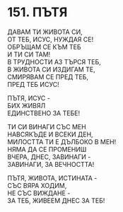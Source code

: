 # 151. ПЪТЯ  
  
ДАВАМ ТИ ЖИВОТА СИ,  
ОТ ТЕБ, ИСУС, НУЖДАЯ СЕ!  
ОБРЪЩАМ СЕ КЪМ ТЕБ  
И ТИ СИ ТАМ!  
В ТРУДНОСТИ АЗ ТЪРСЯ ТЕБ,  
В ЖИВОТА СИ ИЗДИГАМ ТЕ,  
СМИРЯВАМ СЕ ПРЕД ТЕБ,  
ПРЕД ТЕБ ИСУС!  
  
ПЪТЯ, ИСУС -  
БИХ ЖИВЯЛ  
ЕДИНСТВЕНО ЗА ТЕБЕ!  
  
ТИ СИ ВИНАГИ СЪС МЕН  
НАВСЯКЪДЕ И ВСЕКИ ДЕН,  
МИЛОСТТА ТИ Е ДЪЛБОКО В МЕН!  
НЯМА ДА СЕ ПРОМЕНИШ  
ВЧЕРА, ДНЕС, ЗАВИНАГИ -  
ЗАВИНАГИ, ЗА ВЕЧНОСТТА!  
  
ПЪТЯ, ЖИВОТА, ИСТИНАТА -  
СЪС ВЯРА ХОДИМ,  
НЕ СЪС ВИЖДАНЕ -  
ЗА ТЕБ, ЖИВЕЕМ ДНЕС ЗА ТЕБ!  
